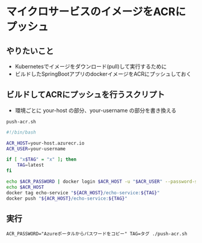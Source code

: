 # マイクロサービスのイメージをACRにプッシュ

## やりたいこと
- Kubernetesでイメージをダウンロード(pull)して実行するために
- ビルドしたSpringBootアプリのdockerイメージをACRにプッシュしておく

## ビルドしてACRにプッシュを行うスクリプト
- 環境ごとに your-host の部分、your-username の部分を書き換える

```push-acr.sh```
```bash
#!/bin/bash

ACR_HOST=your-host.azurecr.io
ACR_USER=your-username

if [ "x$TAG" = "x" ]; then
    TAG=latest
fi

echo $ACR_PASSWORD | docker login $ACR_HOST -u "$ACR_USER" --password-stdin
echo $ACR_HOST
docker tag echo-service "${ACR_HOST}/echo-service:${TAG}"
docker push "${ACR_HOST}/echo-service:${TAG}"
```

## 実行
```
ACR_PASSWORD="Azureポータルからパスワードをコピー" TAG=タグ ./push-acr.sh
```
